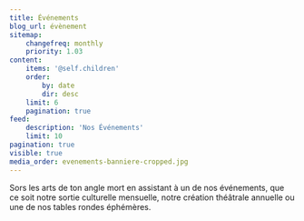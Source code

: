 ```yaml
---
title: Événements
blog_url: évènement
sitemap:
    changefreq: monthly
    priority: 1.03
content:
    items: '@self.children'
    order:
        by: date
        dir: desc
    limit: 6
    pagination: true
feed:
    description: 'Nos Événements'
    limit: 10
pagination: true
visible: true
media_order: evenements-banniere-cropped.jpg
---
```


Sors les arts de ton angle mort en assistant à un de nos événements, que ce soit notre sortie culturelle mensuelle, notre création théâtrale annuelle ou une de nos tables rondes éphémères.